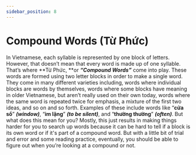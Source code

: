 ```yaml
---
sidebar_position: 8
---
```


# Compound Words (Từ Phức)

In Vietnamese, each syllable is represented by one block of letters. However, that doesn’t mean that every word is made up of one syllable. That’s where **Từ Phức, **or **_“Compound Words”_** come into play. These words are formed using two letter blocks in order to make a single word. They come in many different varieties including, words where individual blocks are words by themselves, words where some blocks have meaning in older Vietnamese, but aren’t really used on their own today, words where the same word is repeated twice for emphasis, a mixture of the first two ideas, and so on and so forth. Examples of these include words like “**cửa sổ**” **_(window)_**, “**im lặng**” **_(to be silent)_**, and “**thường thường**” **_(often)_**. But what does this mean for you? Mostly, this just results in making things harder for you to search up words because it can be hard to tell if a block is its own word or if it's part of a compound word. But with a little bit of trial and error and some reading practice, eventually, you should be able to figure out when you’re looking at a compound or not. 